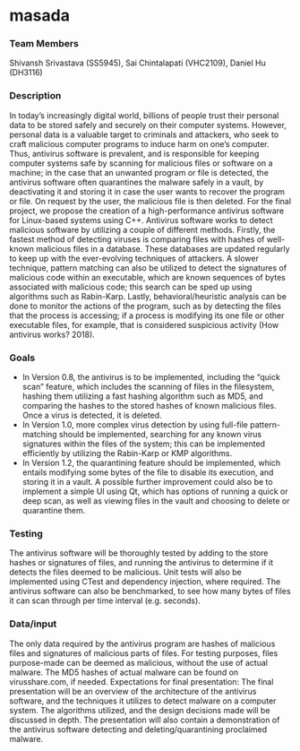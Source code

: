 # masada

### Team Members
Shivansh Srivastava (SS5945), Sai Chintalapati (VHC2109), Daniel Hu (DH3116)

### Description
In today’s increasingly digital world, billions of people trust their personal data to be stored safely and securely on their computer systems. However, personal data is a valuable target to criminals and attackers, who seek to craft malicious computer programs to induce harm on one’s computer. Thus, antivirus software is prevalent, and is responsible for keeping computer systems safe by scanning for malicious files or software on a machine; in the case that an unwanted program or file is detected, the antivirus software often quarantines the malware safely in a vault, by deactivating it and storing it in case the user wants to recover the program or file. On request by the user, the malicious file is then deleted. 
For the final project, we propose the creation of a high-performance antivirus software for Linux-based systems using C++. Antivirus software works to detect malicious software by utilizing a couple of different methods. Firstly, the fastest method of detecting viruses is comparing files with hashes of well-known malicious files in a database. These databases are updated regularly to keep up with the ever-evolving techniques of attackers. A slower technique, pattern matching can also be utilized to detect the signatures of malicious code within an executable, which are known sequences of bytes associated with malicious code; this search can be sped up using algorithms such as Rabin-Karp. Lastly, behavioral/heuristic analysis can be done to monitor the actions of the program, such as by detecting the files that the process is accessing; if a process is modifying its one file or other executable files, for example, that is considered suspicious activity (How antivirus works? 2018). 

### Goals
- In Version 0.8, the antivirus is to be implemented, including the “quick scan” feature, which includes the scanning of files in the filesystem, hashing them utilizing a fast hashing algorithm such as MD5, and comparing the hashes to the stored hashes of known malicious files. Once a virus is detected, it is deleted. 
- In Version 1.0, more complex virus detection by using full-file pattern-matching should be implemented, searching for any known virus signatures within the files of the system; this can be implemented efficiently by utilizing the Rabin-Karp or KMP algorithms. 
- In Version 1.2, the quarantining feature should be implemented, which entails modifying some bytes of the file to disable its execution, and storing it in a vault. A possible further improvement could also be to implement a simple UI using Qt, which has options of running a quick or deep scan, as well as viewing files in the vault and choosing to delete or quarantine them.

### Testing
The antivirus software will be thoroughly tested by adding to the store hashes or signatures of files, and running the antivirus to determine if it detects the files deemed to be malicious. Unit tests will also be implemented using CTest and dependency injection, where required. The antivirus software can also be benchmarked, to see how many bytes of files it can scan through per time interval (e.g. seconds). 

### Data/input
The only data required by the antivirus program are hashes of malicious files and signatures of malicious parts of files. For testing purposes, files purpose-made can be deemed as malicious, without the use of actual malware. The MD5 hashes of actual malware can be found on virusshare.com, if needed.
Expectations for final presentation: The final presentation will be an overview of the architecture of the antivirus software, and the techniques it utilizes to detect malware on a computer system. The algorithms utilized, and the design decisions made will be discussed in depth. The presentation will also contain a demonstration of the antivirus software detecting and deleting/quarantining proclaimed malware. 
